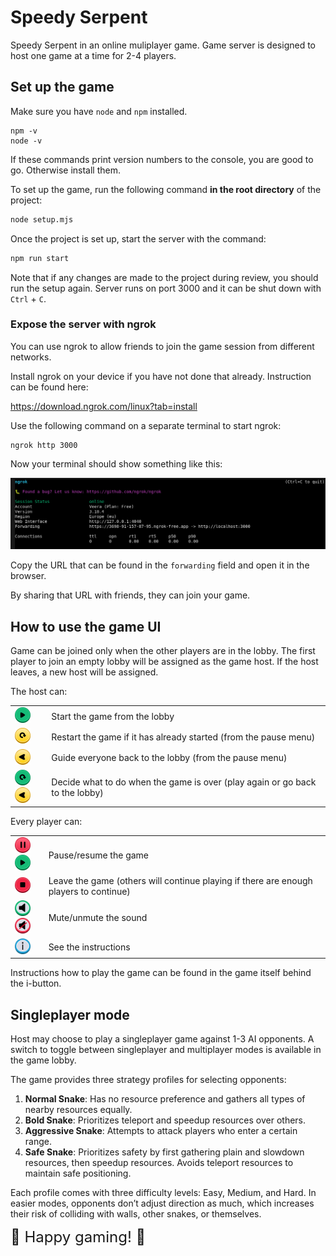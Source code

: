 # Speedy Serpent

Speedy Serpent in an online muliplayer game. Game server is designed to host one game at a time for 2-4 players.

## Set up the game

Make sure you have `node` and `npm` installed.

```
npm -v
node -v
```

If these commands print version numbers to the console, you are good to go. Otherwise install them.

To set up the game, run the following command **in the root directory** of the project:

```sh
node setup.mjs
```

Once the project is set up, start the server with the command:

```sh
npm run start
```

Note that if any changes are made to the project during review, you should run the setup again.
Server runs on port 3000 and it can be shut down with `Ctrl` + `C`.

### Expose the server with ngrok

You can use ngrok to allow friends to join the game session from different networks.

Install ngrok on your device if you have not done that already. Instruction can be found here:

https://download.ngrok.com/linux?tab=install

Use the following command on a separate terminal to start ngrok:

```
ngrok http 3000
```

Now your terminal should show something like this:

![ngrok](image.png)

Copy the URL that can be found in the `forwarding` field and open it in the browser.

By sharing that URL with friends, they can join your game.

## How to use the game UI

Game can be joined only when the other players are in the lobby. The first player to join an empty lobby will be assigned as the game host.
If the host leaves, a new host will be assigned.

The host can:

<table>
  <tr>
    <td><img src="frontend/public/images/buttons/playButton.png" alt="play button" width="25"></td>
    <td>Start the game from the lobby</td>
  </tr>
  <tr>
    <td><img src="frontend/public/images/buttons/restartButton.png" alt="restart button" width="25"></td>
    <td>Restart the game if it has already started (from the pause menu)</td>
  </tr>
  <tr>
    <td><img src="frontend/public/images/buttons/toLobby.png" alt="lobby button" width="25"></td>
    <td>Guide everyone back to the lobby (from the pause menu)</td>
  </tr>
  <tr>
    <td><img src="frontend/public/images/buttons/playAgainButton.png" alt="play again button" width="25"> <img src="frontend/public/images/buttons/toLobby.png" alt="lobby button" width="25"></td>
    <td>Decide what to do when the game is over (play again or go back to the lobby)</td>
  </tr>
</table>

Every player can:

<table>
  <tr>
    <td><img src="frontend/public/images/buttons/pause.png" alt="pause button" width="25"> <img src="frontend/public/images/buttons/playButton.png" alt="play button" width="25"></td>
    <td>Pause/resume the game</td>
  </tr>
  <tr>
    <td><img src="frontend/public/images/buttons/stopButton.png" alt="quit button" width="25"></td>
    <td>Leave the game (others will continue playing if there are enough players to continue)</td>
  </tr>
  <tr>
    <td><img src="frontend/public/images/buttons/audioOn.png" alt="unmuted button" width="25"> <img src="frontend/public/images/buttons/audioMuted.png" alt="muted button" width="25"></td>
    <td>Mute/unmute the sound</td>
  </tr>
  <tr>
    <td><img src="frontend/public/images/buttons/infoButton.png" alt="info button" width="25"></td>
    <td>See the instructions</td>
  </tr>
</table>

Instructions how to play the game can be found in the game itself behind the i-button.

## Singleplayer mode

Host may choose to play a singleplayer game against 1-3 AI opponents. A switch to toggle between singleplayer and multiplayer modes is available in the game lobby.

The game provides three strategy profiles for selecting opponents:

1. **Normal Snake**: Has no resource preference and gathers all types of nearby resources equally.
2. **Bold Snake**: Prioritizes teleport and speedup resources over others.
3. **Aggressive Snake**: Attempts to attack players who enter a certain range.
4. **Safe Snake**: Prioritizes safety by first gathering plain and slowdown resources, then speedup resources. Avoids teleport resources to maintain safe positioning.

Each profile comes with three difficulty levels: Easy, Medium, and Hard. In easier modes, opponents don’t adjust direction as much, which increases their risk of colliding with walls, other snakes, or themselves.

<span style="font-size: 24px;">🐍 Happy gaming! 🐍</span>

